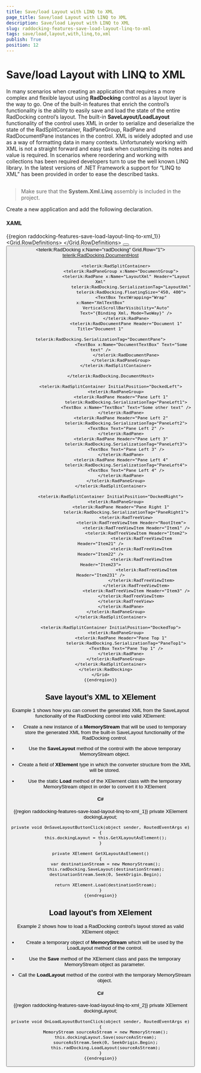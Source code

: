 ```yaml
---
title: Save/load Layout with LINQ to XML
page_title: Save/load Layout with LINQ to XML
description: Save/load Layout with LINQ to XML
slug: raddocking-features-save-load-layout-linq-to-xml
tags: save/load,layout,with,linq,to,xml
publish: True
position: 12
---
```


# Save/load Layout with LINQ to XML



In many scenarios when creating an application that requires a more complex and flexible layout using __RadDocking__ control as a layout layer is the way to go. One of the built-in features that enrich the control’s functionality is the ability to easily save and load the state of the entire RadDocking control’s layout. The built-in __SaveLayout/LoadLayout__ functionality of the control uses XML in order to serialize and deserialize the state of the RadSplitContainer, RadPaneGroup, RadPane and RadDocumentPane instances in the control. XML is widely adopted and use as a way of formatting data in many contexts. Unfortunately working with XML is not a straight forward and easy task when customizing its notes and value is required. In scenarios where reordering and working with collections has been required developers turn to use the well known LINQ library. In the latest versions of .NET Framework a support for “LINQ to XML” has been provided in order to ease the described tasks.
            

## 

>Make sure that the __System.Xml.Linq__ assembly is included in the project.
                    

Create a new application and add the following declaration.
                

#### __XAML__

{{region raddocking-features-save-load-layout-linq-to-xml_1}}
	<Grid>
	    <Grid.RowDefinitions>
	        <RowDefinition Height="Auto"/>
	        <RowDefinition Height="*"/>
	    </Grid.RowDefinitions>
	    <StackPanel>
	        <Button Content="Save layout to XElement" 
	    Click="OnSaveLayoutButtonClick"/>
	        <Button Content="Load layout from XElement" 
	    Click="OnLoadLayoutButtonClick"
	    x:Name="LoadLayoutFromXElementButton"/>
	    </StackPanel>
	    <telerik:RadDocking x:Name="radDocking"
	        Grid.Row="1">
	        <telerik:RadDocking.DocumentHost>
	
	            <telerik:RadSplitContainer>
	                <telerik:RadPaneGroup x:Name="DocumentGroup">
	                    <telerik:RadPane x:Name="LayoutXml" Header="Layout Xml"
	                        telerik:RadDocking.SerializationTag="LayoutXml"
	                        telerik:RadDocking.FloatingSize="450, 400">
	                        <TextBox TextWrapping="Wrap" x:Name="XmlTextBox"
	                    VerticalScrollBarVisibility="Auto"
	                    Text="{Binding Xml, Mode=TwoWay}" />
	                    </telerik:RadPane>
	                    <telerik:RadDocumentPane Header="Document 1" Title="Document 1"
	                                telerik:RadDocking.SerializationTag="DocumentPane">
	                        <TextBox x:Name="DocumentTextBox" Text="Some text" />
	                    </telerik:RadDocumentPane>
	                </telerik:RadPaneGroup>
	            </telerik:RadSplitContainer>
	
	        </telerik:RadDocking.DocumentHost>
	
	        <telerik:RadSplitContainer InitialPosition="DockedLeft">
	            <telerik:RadPaneGroup>
	                <telerik:RadPane Header="Pane Left 1"
	                    telerik:RadDocking.SerializationTag="PaneLeft1">
	                    <TextBox x:Name="TextBox" Text="Some other text" />
	                </telerik:RadPane>
	                <telerik:RadPane Header="Pane Left 2"
	                    telerik:RadDocking.SerializationTag="PaneLeft2">
	                    <TextBox Text="Pane Left 2" />
	                </telerik:RadPane>
	                <telerik:RadPane Header="Pane Left 3"
	                    telerik:RadDocking.SerializationTag="PaneLeft3">
	                    <TextBox Text="Pane Left 3" />
	                </telerik:RadPane>
	                <telerik:RadPane Header="Pane Left 4"
	                    telerik:RadDocking.SerializationTag="PaneLeft4">
	                    <TextBox Text="Pane Left 4" />
	                </telerik:RadPane>
	            </telerik:RadPaneGroup>
	        </telerik:RadSplitContainer>
	
	        <telerik:RadSplitContainer InitialPosition="DockedRight">
	            <telerik:RadPaneGroup>
	                <telerik:RadPane Header="Pane Right 1"
	                    telerik:RadDocking.SerializationTag="PaneRight1">
	                    <telerik:RadTreeView>
	                        <telerik:RadTreeViewItem Header="RootItem">
	                            <telerik:RadTreeViewItem Header="Item1" />
	                            <telerik:RadTreeViewItem Header="Item2">
	                                <telerik:RadTreeViewItem Header="Item21" />
	                                <telerik:RadTreeViewItem Header="Item22" />
	                                <telerik:RadTreeViewItem Header="Item23">
	                                    <telerik:RadTreeViewItem Header="Item231" />
	                                </telerik:RadTreeViewItem>
	                            </telerik:RadTreeViewItem>
	                            <telerik:RadTreeViewItem Header="Item3" />
	                        </telerik:RadTreeViewItem>
	                    </telerik:RadTreeView>
	                </telerik:RadPane>
	            </telerik:RadPaneGroup>
	        </telerik:RadSplitContainer>
	
	        <telerik:RadSplitContainer InitialPosition="DockedTop">
	            <telerik:RadPaneGroup>
	                <telerik:RadPane Header="Pane Top 1"
	                    telerik:RadDocking.SerializationTag="PaneTop1">
	                    <TextBox Text="Pane Top 1" />
	                </telerik:RadPane>
	            </telerik:RadPaneGroup>
	        </telerik:RadSplitContainer>
	    </telerik:RadDocking>
	</Grid>
	{{endregion}}



## Save layout’s XML to XElement

Example 1 shows how you can convert the generated XML from the SaveLayout functionality of the RadDocking control into valid XElement:
                

* Create a new instance of a __MemoryStream__ that will be used to temporary store the generated XML from the built-in SaveLayout functionality of the RadDocking control.
                        

* Use the __SaveLayout__ method of the control with the above temporary MemoryStream object.
                        

* Create a field of __XElement__ type in which the converter structure from the XML will be stored.
                        

* Use the static __Load__ method of the XElement class with the temporary MemoryStream object in order to convert it to XElement
                        

#### __C#__

{{region raddocking-features-save-load-layout-linq-to-xml_1}}
	private XElement dockingLayout;
	
	private void OnSaveLayoutButtonClick(object sender, RoutedEventArgs e)
	{
	    this.dockingLayout = this.GetXLayoutAsElement();
	}
	
	private XElement GetXLayoutAsElement()
	{
	    var destinationStream = new MemoryStream();
	    this.radDocking.SaveLayout(destinationStream);
	    destinationStream.Seek(0, SeekOrigin.Begin);
	
	    return XElement.Load(destinationStream);
	}
	{{endregion}}



## Load layout’s from XElement

Example 2 shows how to load a RadDocking control's layout stored as valid XElement object:
                

* Create a temporary object of __MemoryStream__ which will be used by the LoadLayout method of the control.
                        

* Use the __Save__ method of the XElement class and pass the temporary MemoryStream object as parameter.
                        

* Call the __LoadLayout__ method of the control with the temporary MemoryStream object.
                        

#### __C#__

{{region raddocking-features-save-load-layout-linq-to-xml_2}}
	private XElement dockingLayout;
	
	private void OnLoadLayoutButtonClick(object sender, RoutedEventArgs e)
	{
	    MemoryStream sourceAsStream = new MemoryStream();
	    this.dockingLayout.Save(sourceAsStream);
	    sourceAsStream.Seek(0, SeekOrigin.Begin);
	    this.radDocking.LoadLayout(sourceAsStream);
	}
	{{endregion}}


